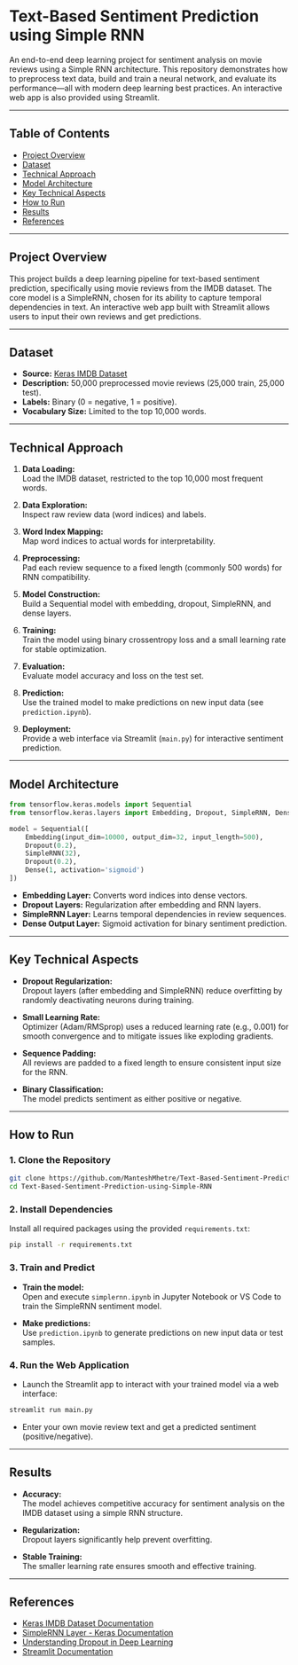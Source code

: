 # Text-Based Sentiment Prediction using Simple RNN

An end-to-end deep learning project for sentiment analysis on movie reviews using a Simple RNN architecture. This repository demonstrates how to preprocess text data, build and train a neural network, and evaluate its performance—all with modern deep learning best practices. An interactive web app is also provided using Streamlit.

---

## Table of Contents

- [Project Overview](#project-overview)
- [Dataset](#dataset)
- [Technical Approach](#technical-approach)
- [Model Architecture](#model-architecture)
- [Key Technical Aspects](#key-technical-aspects)
- [How to Run](#how-to-run)
- [Results](#results)
- [References](#references)

---

## Project Overview

This project builds a deep learning pipeline for text-based sentiment prediction, specifically using movie reviews from the IMDB dataset. The core model is a SimpleRNN, chosen for its ability to capture temporal dependencies in text. An interactive web app built with Streamlit allows users to input their own reviews and get predictions.

---

## Dataset

- **Source:** [Keras IMDB Dataset](https://keras.io/api/datasets/imdb/)
- **Description:** 50,000 preprocessed movie reviews (25,000 train, 25,000 test).
- **Labels:** Binary (0 = negative, 1 = positive).
- **Vocabulary Size:** Limited to the top 10,000 words.

---

## Technical Approach

1. **Data Loading:**  
   Load the IMDB dataset, restricted to the top 10,000 most frequent words.

2. **Data Exploration:**  
   Inspect raw review data (word indices) and labels.

3. **Word Index Mapping:**  
   Map word indices to actual words for interpretability.

4. **Preprocessing:**  
   Pad each review sequence to a fixed length (commonly 500 words) for RNN compatibility.

5. **Model Construction:**  
   Build a Sequential model with embedding, dropout, SimpleRNN, and dense layers.

6. **Training:**  
   Train the model using binary crossentropy loss and a small learning rate for stable optimization.

7. **Evaluation:**  
   Evaluate model accuracy and loss on the test set.

8. **Prediction:**  
   Use the trained model to make predictions on new input data (see `prediction.ipynb`).

9. **Deployment:**  
   Provide a web interface via Streamlit (`main.py`) for interactive sentiment prediction.

---

## Model Architecture

```python
from tensorflow.keras.models import Sequential
from tensorflow.keras.layers import Embedding, Dropout, SimpleRNN, Dense

model = Sequential([
    Embedding(input_dim=10000, output_dim=32, input_length=500),
    Dropout(0.2),
    SimpleRNN(32),
    Dropout(0.2),
    Dense(1, activation='sigmoid')
])
```

- **Embedding Layer:** Converts word indices into dense vectors.
- **Dropout Layers:** Regularization after embedding and RNN layers.
- **SimpleRNN Layer:** Learns temporal dependencies in review sequences.
- **Dense Output Layer:** Sigmoid activation for binary sentiment prediction.

---

## Key Technical Aspects

- **Dropout Regularization:**  
  Dropout layers (after embedding and SimpleRNN) reduce overfitting by randomly deactivating neurons during training.

- **Small Learning Rate:**  
  Optimizer (Adam/RMSprop) uses a reduced learning rate (e.g., 0.001) for smooth convergence and to mitigate issues like exploding gradients.

- **Sequence Padding:**  
  All reviews are padded to a fixed length to ensure consistent input size for the RNN.

- **Binary Classification:**  
  The model predicts sentiment as either positive or negative.

---

## How to Run

### 1. Clone the Repository

```bash
git clone https://github.com/ManteshMhetre/Text-Based-Sentiment-Prediction-using-Simple-RNN.git
cd Text-Based-Sentiment-Prediction-using-Simple-RNN
```

### 2. Install Dependencies

Install all required packages using the provided `requirements.txt`:

```bash
pip install -r requirements.txt
```

### 3. Train and Predict

- **Train the model:**  
  Open and execute `simplernn.ipynb` in Jupyter Notebook or VS Code to train the SimpleRNN sentiment model.

- **Make predictions:**  
  Use `prediction.ipynb` to generate predictions on new input data or test samples.

### 4. Run the Web Application

- Launch the Streamlit app to interact with your trained model via a web interface:

```bash
streamlit run main.py
```

- Enter your own movie review text and get a predicted sentiment (positive/negative).

---

## Results

- **Accuracy:**  
  The model achieves competitive accuracy for sentiment analysis on the IMDB dataset using a simple RNN structure.

- **Regularization:**  
  Dropout layers significantly help prevent overfitting.

- **Stable Training:**  
  The smaller learning rate ensures smooth and effective training.

---

## References

- [Keras IMDB Dataset Documentation](https://keras.io/api/datasets/imdb/)
- [SimpleRNN Layer - Keras Documentation](https://keras.io/api/layers/recurrent_layers/simple_rnn/)
- [Understanding Dropout in Deep Learning](https://www.cs.toronto.edu/~hinton/absps/JMLRdropout.pdf)
- [Streamlit Documentation](https://docs.streamlit.io/)
